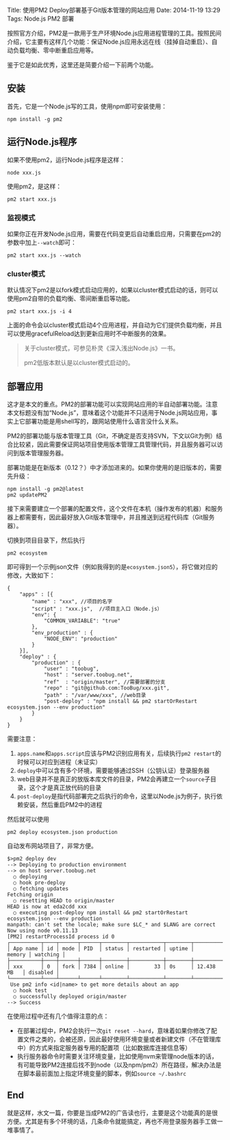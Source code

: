 Title: 使用PM2 Deploy部署基于Git版本管理的网站应用
Date: 2014-11-19 13:29
Tags: Node.js PM2 部署

按照官方介绍，PM2是一款用于生产环境Node.js应用进程管理的工具。按照民间介绍，它主要有这样几个功能：保证Node.js应用永远在线（挂掉自动重启）、自动负载均衡、零中断重启应用等。

鉴于它是如此优秀，这里还是简要介绍一下前两个功能。

## 安装

首先，它是一个Node.js写的工具，使用npm即可安装使用：

	npm install -g pm2

## 运行Node.js程序

如果不使用pm2，运行Node.js程序是这样：

	node xxx.js

使用pm2，是这样：

	pm2 start xxx.js

### 监视模式

如果你正在开发Node.js应用，需要在代码变更后自动重启应用，只需要在pm2的参数中加上`--watch`即可：

	pm2 start xxx.js --watch

<!-- $$solo_more$$ -->

### cluster模式

默认情况下pm2是以fork模式启动应用的，如果以cluster模式启动的话，则可以使用pm2自带的负载均衡、零间断重启等功能。

	pm2 start xxx.js -i 4

上面的命令会以cluster模式启动4个应用进程，并自动为它们提供负载均衡，并且可以使用gracefulReload达到更新应用时不中断服务的效果。

> 关于cluster模式，可参见朴灵《深入浅出Node.js》一书。
> 
> pm2低版本默认是以cluster模式启动的。

## 部署应用

这才是本文的重点。PM2的部署功能可以实现网站应用的半自动部署功能。注意本文标题没有加“Node.js”，意味着这个功能并不只适用于Node.js网站应用，事实上它部署功能是用shell写的，跟网站使用什么语言没什么关系。

PM2的部署功能与版本管理工具（Git，不确定是否支持SVN，下文以Git为例）结合比较紧，因此需要保证网站项目使用版本管理工具管理代码，并且服务器可以访问到版本管理服务器。

部署功能是在新版本（0.12？）中才添加进来的。如果你使用的是旧版本的，需要先升级：

	npm install -g pm2@latest
	pm2 updatePM2

接下来需要建立一个部署的配置文件，这个文件在本机（操作发布的机器）和服务器上都需要有，因此最好放入Git版本管理中，并且推送到远程代码库（Git服务器）。

切换到项目目录下，然后执行

	pm2 ecosystem

即可得到一个示例json文件（例如我得到的是`ecosystem.json5`），将它做对应的修改，大致如下：

	{
		"apps" : [{
			"name" : "xxx", //项目的名字
			"script" : "xxx.js",  //项目主入口（Node.js）
			"env": {
				"COMMON_VARIABLE": "true"
			},
			"env_production" : {
				"NODE_ENV": "production"
			}
		}],
		"deploy" : {
			"production" : {
				"user" : "toobug",
				"host" : "server.toobug.net",
				"ref"  : "origin/master", //需要部署的分支
				"repo" : "git@github.com:TooBug/xxx.git",
				"path" : "/var/www/xxx", //web目录
				"post-deploy" : "npm install && pm2 startOrRestart ecosystem.json --env production"
			}
		}
	}

需要注意：

1. `apps.name`和`apps.script`应该与PM2识别应用有关，后续执行`pm2 restart`的时候可以对应到进程（未证实）
2. `deploy`中可以含有多个环境，需要能够通过SSH（公钥认证）登录服务器
3. web目录并不是真正的放版本库文件的目录，PM2会再建立一个`source`子目录，这个才是真正放代码的目录
4. `post-deploy`是指代码部署完之后执行的命令，这里以Node.js为例子，执行依赖安装，然后重启PM2中的进程

然后就可以使用

	pm2 deploy ecosystem.json production

自动发布网站项目了，非常方便。

	$>pm2 deploy dev
	--> Deploying to production environment
	--> on host server.toobug.net
	  ○ deploying
	  ○ hook pre-deploy
	  ○ fetching updates
	Fetching origin
	  ○ resetting HEAD to origin/master
	HEAD is now at eda2cdd xxx
	  ○ executing post-deploy npm install && pm2 startOrRestart ecosystem.json --env production
	manpath: can't set the locale; make sure $LC_* and $LANG are correct
	Now using node v0.11.13
	[PM2] restartProcessId process id 0
	┌──────────┬────┬──────┬──────┬────────┬───────────┬────────┬─────────────┬──────────┐
	│ App name │ id │ mode │ PID  │ status │ restarted │ uptime │      memory │ watching │
	├──────────┼────┼──────┼──────┼────────┼───────────┼────────┼─────────────┼──────────┤
	│ xxx      │ 0  │ fork │ 7384 │ online │        33 │ 0s     │ 12.438 MB   │ disabled │
	└──────────┴────┴──────┴──────┴────────┴───────────┴────────┴─────────────┴──────────┘
	 Use pm2 info <id|name> to get more details about an app
	  ○ hook test
	  ○ successfully deployed origin/master
	--> Success

在使用过程中还有几个值得注意的点：

- 在部署过程中，PM2会执行一次`git reset --hard`，意味着如果你修改了配置文件之类的，会被还原，因此最好使用环境变量或者新建文件（不在管理库中）的方式来指定服务器专用的配置项（比如数据库连接信息等）
- 执行服务器命令时需要关注环境变量，比如使用nvm来管理node版本的话，有可能导致PM2连接后找不到node（以及npm/pm2）所在路径，解决办法是在脚本最前面加上指定环境变量的脚本，例如`source ~/.bashrc`

## End

就是这样，水文一篇，你要是当成PM2的广告读也行，主要是这个功能真的是很方便。尤其是有多个环境的话，几条命令就能搞定，再也不用登录服务器手工做一堆事情了。

